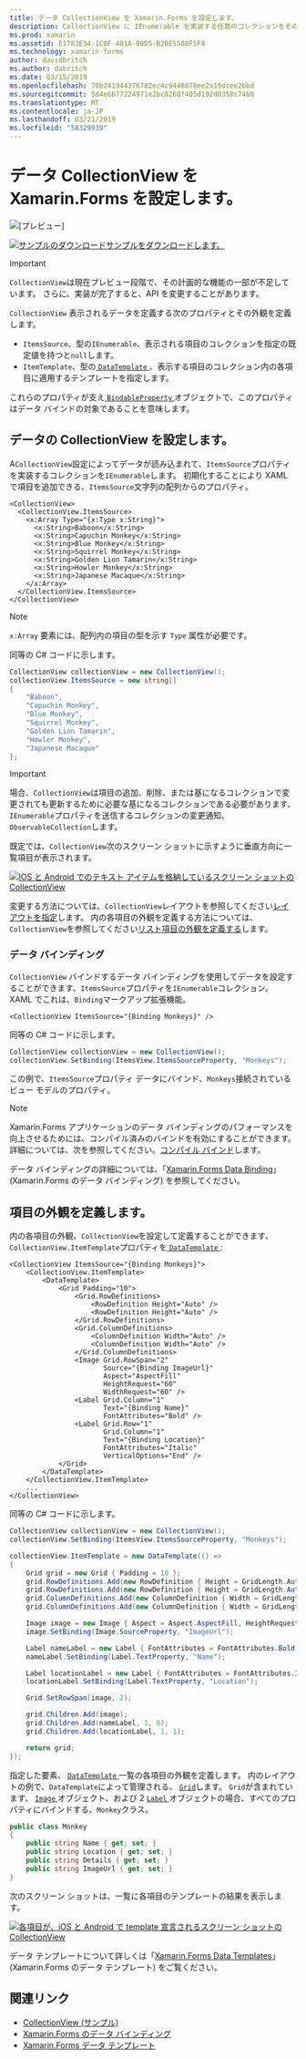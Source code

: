 ```yaml
---
title: データ CollectionView を Xamarin.Forms を設定します。
description: CollectionView に IEnumerable を実装する任意のコレクションをその ItemsSource プロパティを設定して、データを設定します。
ms.prod: xamarin
ms.assetid: E1783E34-1C0F-401A-80D5-B2BE5508F5F8
ms.technology: xamarin-forms
author: davidbritch
ms.author: dabritch
ms.date: 03/15/2019
ms.openlocfilehash: 70b241944376782ec4c9446878ee2a19dcee2bbd
ms.sourcegitcommit: 5d4e6677224971e2bc0268f405d192d0358c74b8
ms.translationtype: MT
ms.contentlocale: ja-JP
ms.lasthandoff: 03/21/2019
ms.locfileid: "58329939"
---
```

# <a name="populate-xamarinforms-collectionview-with-data"></a>データ CollectionView を Xamarin.Forms を設定します。

![[プレビュー]](~/media/shared/preview.png)

[![サンプルのダウンロード](~/media/shared/download.png)サンプルをダウンロードします。](https://github.com/xamarin/xamarin-forms-samples/tree/forms40/UserInterface/CollectionViewDemos/)

> [!IMPORTANT]
> `CollectionView`は現在プレビュー段階で、その計画的な機能の一部が不足しています。 さらに、実装が完了すると、API を変更することがあります。

`CollectionView` 表示されるデータを定義する次のプロパティとその外観を定義します。

- `ItemsSource`、型の`IEnumerable`、表示される項目のコレクションを指定の既定値を持つと`null`します。
- `ItemTemplate`、型の[ `DataTemplate` ](xref:Xamarin.Forms.DataTemplate)、表示する項目のコレクション内の各項目に適用するテンプレートを指定します。

これらのプロパティが支え[ `BindableProperty` ](xref:Xamarin.Forms.BindableProperty)オブジェクトで、このプロパティはデータ バインドの対象であることを意味します。

## <a name="populate-a-collectionview-with-data"></a>データの CollectionView を設定します。

A`CollectionView`設定によってデータが読み込まれて、`ItemsSource`プロパティを実装するコレクションを`IEnumerable`します。 初期化することにより XAML で項目を追加できる、`ItemsSource`文字列の配列からのプロパティ。

```xaml
<CollectionView>
  <CollectionView.ItemsSource>
    <x:Array Type="{x:Type x:String}">
      <x:String>Baboon</x:String>
      <x:String>Capuchin Monkey</x:String>
      <x:String>Blue Monkey</x:String>
      <x:String>Squirrel Monkey</x:String>
      <x:String>Golden Lion Tamarin</x:String>
      <x:String>Howler Monkey</x:String>
      <x:String>Japanese Macaque</x:String>
    </x:Array>
  </CollectionView.ItemsSource>
</CollectionView>
```

> [!NOTE]
> `x:Array` 要素には、配列内の項目の型を示す `Type` 属性が必要です。

同等の C# コードに示します。

```csharp
CollectionView collectionView = new CollectionView();
collectionView.ItemsSource = new string[]
{
    "Baboon",
    "Capuchin Monkey",
    "Blue Monkey",
    "Squirrel Monkey",
    "Golden Lion Tamarin",
    "Howler Monkey",
    "Japanese Macaque"
};
```

> [!IMPORTANT]
> 場合、`CollectionView`は項目の追加、削除、または基になるコレクションで変更されても更新するために必要な基になるコレクションである必要があります、`IEnumerable`プロパティを送信するコレクションの変更通知、`ObservableCollection`します。

既定では、`CollectionView`次のスクリーン ショットに示すように垂直方向に一覧項目が表示されます。

[![IOS と Android でのテキスト アイテムを格納しているスクリーン ショットの CollectionView](populate-data-images/text.png "collectionview テキスト アイテム")](populate-data-images/text-large.png#lightbox "collectionview テキスト アイテム")

変更する方法については、`CollectionView`レイアウトを参照してください[レイアウトを指定](layout.md)します。 内の各項目の外観を定義する方法については、`CollectionView`を参照してください[リスト項目の外観を定義する](#define-list-item-appearance)します。

### <a name="data-binding"></a>データ バインディング

`CollectionView` バインドするデータ バインディングを使用してデータを設定することができます、`ItemsSource`プロパティを`IEnumerable`コレクション。 XAML でこれは、`Binding`マークアップ拡張機能。

```xaml
<CollectionView ItemsSource="{Binding Monkeys}" />
```

同等の C# コードに示します。

```csharp
CollectionView collectionView = new CollectionView();
collectionView.SetBinding(ItemsView.ItemsSourceProperty, "Monkeys");
```

この例で、`ItemsSource`プロパティ データにバインド、`Monkeys`接続されているビュー モデルのプロパティ。

> [!NOTE]
> Xamarin.Forms アプリケーションのデータ バインディングのパフォーマンスを向上させるためには、コンパイル済みのバインドを有効にすることができます。 詳細については、次を参照してください。[コンパイル バインド](~/xamarin-forms/app-fundamentals/data-binding/compiled-bindings.md)します。

データ バインディングの詳細については、「[Xamarin.Forms Data Binding](~/xamarin-forms/app-fundamentals/data-binding/index.md)」 (Xamarin.Forms のデータ バインディング) を参照してください。

## <a name="define-item-appearance"></a>項目の外観を定義します。

内の各項目の外観、`CollectionView`を設定して定義することができます、`CollectionView.ItemTemplate`プロパティを[ `DataTemplate` ](xref:Xamarin.Forms.DataTemplate):

```xaml
<CollectionView ItemsSource="{Binding Monkeys}">
    <CollectionView.ItemTemplate>
        <DataTemplate>
            <Grid Padding="10">
                <Grid.RowDefinitions>
                    <RowDefinition Height="Auto" />
                    <RowDefinition Height="Auto" />
                </Grid.RowDefinitions>
                <Grid.ColumnDefinitions>
                    <ColumnDefinition Width="Auto" />
                    <ColumnDefinition Width="Auto" />
                </Grid.ColumnDefinitions>
                <Image Grid.RowSpan="2"
                       Source="{Binding ImageUrl}"
                       Aspect="AspectFill"
                       HeightRequest="60"
                       WidthRequest="60" />
                <Label Grid.Column="1"
                       Text="{Binding Name}"
                       FontAttributes="Bold" />
                <Label Grid.Row="1"
                       Grid.Column="1"
                       Text="{Binding Location}"
                       FontAttributes="Italic"
                       VerticalOptions="End" />
            </Grid>
        </DataTemplate>
    </CollectionView.ItemTemplate>
    ...
</CollectionView>
```

同等の C# コードに示します。

```csharp
CollectionView collectionView = new CollectionView();
collectionView.SetBinding(ItemsView.ItemsSourceProperty, "Monkeys");

collectionView.ItemTemplate = new DataTemplate(() =>
{
    Grid grid = new Grid { Padding = 10 };
    grid.RowDefinitions.Add(new RowDefinition { Height = GridLength.Auto });
    grid.RowDefinitions.Add(new RowDefinition { Height = GridLength.Auto });
    grid.ColumnDefinitions.Add(new ColumnDefinition { Width = GridLength.Auto });
    grid.ColumnDefinitions.Add(new ColumnDefinition { Width = GridLength.Auto });

    Image image = new Image { Aspect = Aspect.AspectFill, HeightRequest = 60, WidthRequest = 60 };
    image.SetBinding(Image.SourceProperty, "ImageUrl");

    Label nameLabel = new Label { FontAttributes = FontAttributes.Bold };
    nameLabel.SetBinding(Label.TextProperty, "Name");

    Label locationLabel = new Label { FontAttributes = FontAttributes.Italic, VerticalOptions = LayoutOptions.End };
    locationLabel.SetBinding(Label.TextProperty, "Location");

    Grid.SetRowSpan(image, 2);

    grid.Children.Add(image);
    grid.Children.Add(nameLabel, 1, 0);
    grid.Children.Add(locationLabel, 1, 1);

    return grid;
});
```

指定した要素、 [ `DataTemplate` ](xref:Xamarin.Forms.DataTemplate)一覧の各項目の外観を定義します。 内のレイアウトの例で、`DataTemplate`によって管理される、 [ `Grid`](xref:Xamarin.Forms.Grid)します。 `Grid`が含まれています、 [ `Image` ](xref:Xamarin.Forms.Image)オブジェクト、および 2 [ `Label` ](xref:Xamarin.Forms.Label)オブジェクトの場合、すべてのプロパティにバインドする、`Monkey`クラス。

```csharp
public class Monkey
{
    public string Name { get; set; }
    public string Location { get; set; }
    public string Details { get; set; }
    public string ImageUrl { get; set; }
}
```

次のスクリーン ショットは、一覧に各項目のテンプレートの結果を表示します。

[![各項目が、iOS と Android で template 宣言されるスクリーン ショットの CollectionView](populate-data-images/datatemplate.png "collectionview テンプレート化された項目")](populate-data-images/datatemplate-large.png#lightbox "collectionview テンプレート化された項目")

データ テンプレートについて詳しくは「[Xamarin.Forms Data Templates](~/xamarin-forms/app-fundamentals/templates/data-templates/index.md)」(Xamarin.Forms のデータ テンプレート) をご覧ください。

## <a name="related-links"></a>関連リンク

- [CollectionView (サンプル)](https://github.com/xamarin/xamarin-forms-samples/tree/forms40/UserInterface/CollectionViewDemos/)
- [Xamarin.Forms のデータ バインディング](~/xamarin-forms/app-fundamentals/data-binding/index.md)
- [Xamarin.Forms データ テンプレート](~/xamarin-forms/app-fundamentals/templates/data-templates/index.md)

